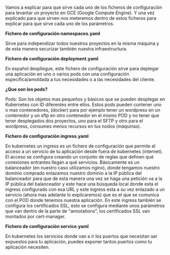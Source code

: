 Vamos a explicar para que sirve cada uno de los ficheros de configuración para levantar un proyecto en GCE (Google Compute Engine). Y una vez explicado para que sirven
nos meteremos dentro de estos ficheros para explicar para que sirve cada uno de los parámetros.

**Fichero de configuración namespaces.yaml**

Sirve para independizar todos nuestros proyectos en la misma máquina y de esta manera securizar también nuestra infraestructura.

**Fichero de configuración deployment.yaml**

En español despliegue, este fichero de configuración sirve para deplegar una aplicación en uno o varios pods con una configuración específica/amoldada a tus necesidades 
o a las necesidades del cliente.

**¿Que son los pods?**

Pods: Son los objetos mas pequeños y básicos que se pueden desplegar en Kubernetes con ID diferentes entre ellos. Estos pods pueden contener uno o mas contenedores,
(docker) para por ejemplo tener un wordpress en un contenedor y un sftp en otro contenedor en el mismo POD y no tener que tener desplegados dos proyectos, uno
para el SFTP y otro para el wordpress, consumes menos recursos en tus nodos (máquinas).

**Fichero de configuración ingress.yaml**

En kubernetes un ingress es un fichero de configuración que permite el acceso a un servicio de tu aplicación desde fuera de kubernetes (internet).
El acceso se configura creando un conjunto de reglas que definen qué conexiones entrantes llegan a qué servicios. Básicamente es un balanceador (en nuestro caso
utilizamos nginx), donde tengamos nuestro dominio comprado enlazamos nuestro dominio a la IP pública del balanceador para que de esta manera una vez se haga una petición
va a la IP pública del balanceador y este hace una búsqueda local donde esta el ingress configurado con esa URL y este ingress esta a su vez enlazado a un servicio (ahora
mas adelante lo explicaremos) que es el que se comunica con el POD donde tenemos nuestra aplicación. En este ingress también se configura los certificados SSL, esto se
configura mediante unos parámetros que van dentro de la parte de "annotations", los certificados SSL van montados por cert-manager.

**Fichero de configuración service.yaml**

En kubernetes los servicios donde van a ir los puertos que necesitan ser expuestos para tu aplicación, puedes exponer tantos puertos como tu aplicación necesiten.



